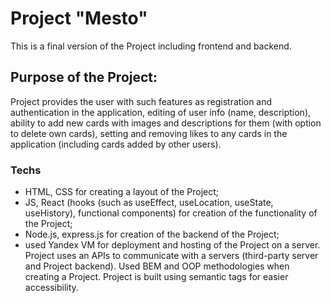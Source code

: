# Project "Mesto"
This is a final version of the Project including frontend and backend.

## Purpose of the Project:
Project provides the user with such features as registration and authentication in the application, editing of user info (name, description), ability to add new cards with images and descriptions for them (with option to delete own cards), setting and removing likes to any cards in the application (including cards added by other users).

### Techs
- HTML, CSS for creating a layout of the Project;
- JS, React (hooks (such as useEffect, useLocation, useState, useHistory), functional components) for creation of the functionality of the Project;
- Node.js, express.js for creation of the backend of the Project;
- used Yandex VM for deployment and hosting of the Project on a server.
Project uses an APIs to communicate with a servers (third-party server and Project backend). Used BEM and OOP methodologies when creating a Project. Project is built using semantic tags for easier accessibility.


